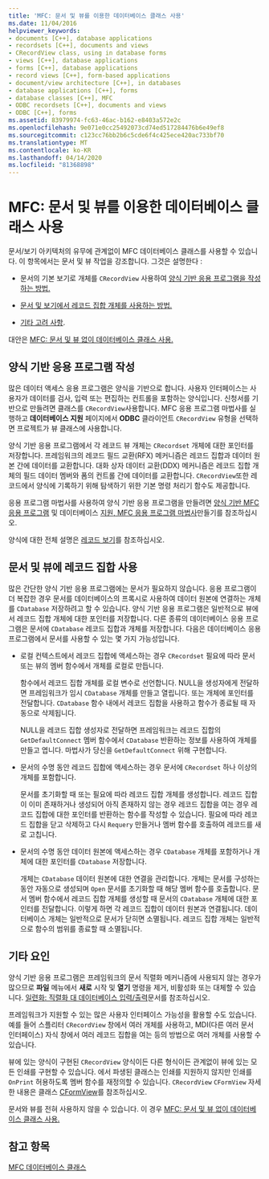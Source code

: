 ```yaml
---
title: 'MFC: 문서 및 뷰를 이용한 데이터베이스 클래스 사용'
ms.date: 11/04/2016
helpviewer_keywords:
- documents [C++], database applications
- recordsets [C++], documents and views
- CRecordView class, using in database forms
- views [C++], database applications
- forms [C++], database applications
- record views [C++], form-based applications
- document/view architecture [C++], in databases
- database applications [C++], forms
- database classes [C++], MFC
- ODBC recordsets [C++], documents and views
- ODBC [C++], forms
ms.assetid: 83979974-fc63-46ac-b162-e8403a572e2c
ms.openlocfilehash: 9e071e0cc25492073cd74ed517284476b6e49ef8
ms.sourcegitcommit: c123cc76bb2b6c5cde6f4c425ece420ac733bf70
ms.translationtype: MT
ms.contentlocale: ko-KR
ms.lasthandoff: 04/14/2020
ms.locfileid: "81368898"
---
```

# <a name="mfc-using-database-classes-with-documents-and-views"></a>MFC: 문서 및 뷰를 이용한 데이터베이스 클래스 사용

문서/보기 아키텍처의 유무에 관계없이 MFC 데이터베이스 클래스를 사용할 수 있습니다. 이 항목에서는 문서 및 뷰 작업을 강조합니다. 그것은 설명한다 :

- 문서의 기본 보기로 개체를 `CRecordView` 사용하여 [양식 기반 응용 프로그램을 작성하는 방법.](#_core_writing_a_form.2d.based_application)

- [문서 및 보기에서 레코드 집합 개체를 사용하는 방법.](#_core_using_recordsets_in_documents_and_views)

- [기타 고려 사항](#_core_other_factors).

대안은 [MFC: 문서 및 뷰 없이 데이터베이스 클래스 사용.](../data/mfc-using-database-classes-without-documents-and-views.md)

## <a name="writing-a-form-based-application"></a><a name="_core_writing_a_form.2d.based_application"></a>양식 기반 응용 프로그램 작성

많은 데이터 액세스 응용 프로그램은 양식을 기반으로 합니다. 사용자 인터페이스는 사용자가 데이터를 검사, 입력 또는 편집하는 컨트롤을 포함하는 양식입니다. 신청서를 기반으로 만들려면 클래스를 `CRecordView`사용합니다. MFC 응용 프로그램 마법사를 실행하고 **데이터베이스 지원** 페이지에서 **ODBC** 클라이언트 `CRecordView` 유형을 선택하면 프로젝트가 뷰 클래스에 사용합니다.

양식 기반 응용 프로그램에서 각 레코드 뷰 개체는 `CRecordset` 개체에 대한 포인터를 저장합니다. 프레임워크의 레코드 필드 교환(RFX) 메커니즘은 레코드 집합과 데이터 원본 간에 데이터를 교환합니다. 대화 상자 데이터 교환(DDX) 메커니즘은 레코드 집합 개체의 필드 데이터 멤버와 폼의 컨트롤 간에 데이터를 교환합니다. `CRecordView`또한 레코드에서 양식에 기록하기 위해 탐색하기 위한 기본 명령 처리기 함수도 제공합니다.

응용 프로그램 마법사를 사용하여 양식 기반 응용 프로그램을 만들려면 [양식 기반 MFC 응용 프로그램](../mfc/reference/creating-a-forms-based-mfc-application.md) 및 데이터베이스 [지원, MFC 응용 프로그램 마법사](../mfc/reference/database-support-mfc-application-wizard.md)만들기를 참조하십시오.

양식에 대한 전체 설명은 [레코드 보기](../data/record-views-mfc-data-access.md)를 참조하십시오.

## <a name="using-recordsets-in-documents-and-views"></a><a name="_core_using_recordsets_in_documents_and_views"></a>문서 및 뷰에 레코드 집합 사용

많은 간단한 양식 기반 응용 프로그램에는 문서가 필요하지 않습니다. 응용 프로그램이 더 복잡한 경우 문서를 데이터베이스의 프록시로 사용하여 데이터 원본에 연결하는 개체를 `CDatabase` 저장하려고 할 수 있습니다. 양식 기반 응용 프로그램은 일반적으로 뷰에서 레코드 집합 개체에 대한 포인터를 저장합니다. 다른 종류의 데이터베이스 응용 프로그램은 문서에 `CDatabase` 레코드 집합과 개체를 저장합니다. 다음은 데이터베이스 응용 프로그램에서 문서를 사용할 수 있는 몇 가지 가능성입니다.

- 로컬 컨텍스트에서 레코드 집합에 액세스하는 경우 `CRecordset` 필요에 따라 문서 또는 뷰의 멤버 함수에서 개체를 로컬로 만듭니다.

   함수에서 레코드 집합 개체를 로컬 변수로 선언합니다. NULL을 생성자에게 전달하면 프레임워크가 임시 `CDatabase` 개체를 만들고 열립니다. 또는 개체에 포인터를 전달합니다. `CDatabase` 함수 내에서 레코드 집합을 사용하고 함수가 종료될 때 자동으로 삭제됩니다.

   NULL을 레코드 집합 생성자로 전달하면 프레임워크는 레코드 집합의 `GetDefaultConnect` 멤버 함수에서 `CDatabase` 반환하는 정보를 사용하여 개체를 만들고 엽니다. 마법사가 당신을 `GetDefaultConnect` 위해 구현합니다.

- 문서의 수명 동안 레코드 집합에 액세스하는 경우 문서에 `CRecordset` 하나 이상의 개체를 포함합니다.

   문서를 초기화할 때 또는 필요에 따라 레코드 집합 개체를 생성합니다. 레코드 집합이 이미 존재하거나 생성되어 아직 존재하지 않는 경우 레코드 집합을 여는 경우 레코드 집합에 대한 포인터를 반환하는 함수를 작성할 수 있습니다. 필요에 따라 레코드 집합을 닫고 삭제하고 다시 `Requery` 만들거나 멤버 함수를 호출하여 레코드를 새로 고칩니다.

- 문서의 수명 동안 데이터 원본에 액세스하는 경우 `CDatabase` 개체를 포함하거나 개체에 대한 포인터를 `CDatabase` 저장합니다.

   개체는 `CDatabase` 데이터 원본에 대한 연결을 관리합니다. 개체는 문서를 구성하는 동안 자동으로 생성되며 `Open` 문서를 초기화할 때 해당 멤버 함수를 호출합니다. 문서 멤버 함수에서 레코드 집합 개체를 생성할 때 문서의 `CDatabase` 개체에 대한 포인터를 전달합니다. 이렇게 하면 각 레코드 집합이 데이터 원본과 연결됩니다. 데이터베이스 개체는 일반적으로 문서가 닫히면 소멸됩니다. 레코드 집합 개체는 일반적으로 함수의 범위를 종료할 때 소멸됩니다.

## <a name="other-factors"></a><a name="_core_other_factors"></a>기타 요인

양식 기반 응용 프로그램은 프레임워크의 문서 직렬화 메커니즘에 사용되지 않는 경우가 많으므로 **파일** 메뉴에서 **새로** 시작 및 **열기** 명령을 제거, 비활성화 또는 대체할 수 있습니다. [일련화: 직렬화 대 데이터베이스 입력/출력](../mfc/serialization-serialization-vs-database-input-output.md)문서를 참조하십시오.

프레임워크가 지원할 수 있는 많은 사용자 인터페이스 가능성을 활용할 수도 있습니다. 예를 들어 스플리터 `CRecordView` 창에서 여러 개체를 사용하고, MDI(다른 여러 문서 인터페이스) 자식 창에서 여러 레코드 집합을 여는 등의 방법으로 여러 개체를 사용할 수 있습니다.

뷰에 있는 양식이 구현된 `CRecordView` 양식이든 다른 형식이든 관계없이 뷰에 있는 모든 인쇄를 구현할 수 있습니다. 에서 파생된 클래스는 인쇄를 지원하지 않지만 인쇄를 `OnPrint` 허용하도록 멤버 함수를 재정의할 수 있습니다. `CRecordView` `CFormView` 자세한 내용은 클래스 [CFormView](../mfc/reference/cformview-class.md)를 참조하십시오.

문서와 뷰를 전혀 사용하지 않을 수 있습니다. 이 경우 [MFC: 문서 및 뷰 없이 데이터베이스 클래스 사용.](../data/mfc-using-database-classes-without-documents-and-views.md)

## <a name="see-also"></a>참고 항목

[MFC 데이터베이스 클래스](../data/mfc-database-classes-odbc-and-dao.md)
